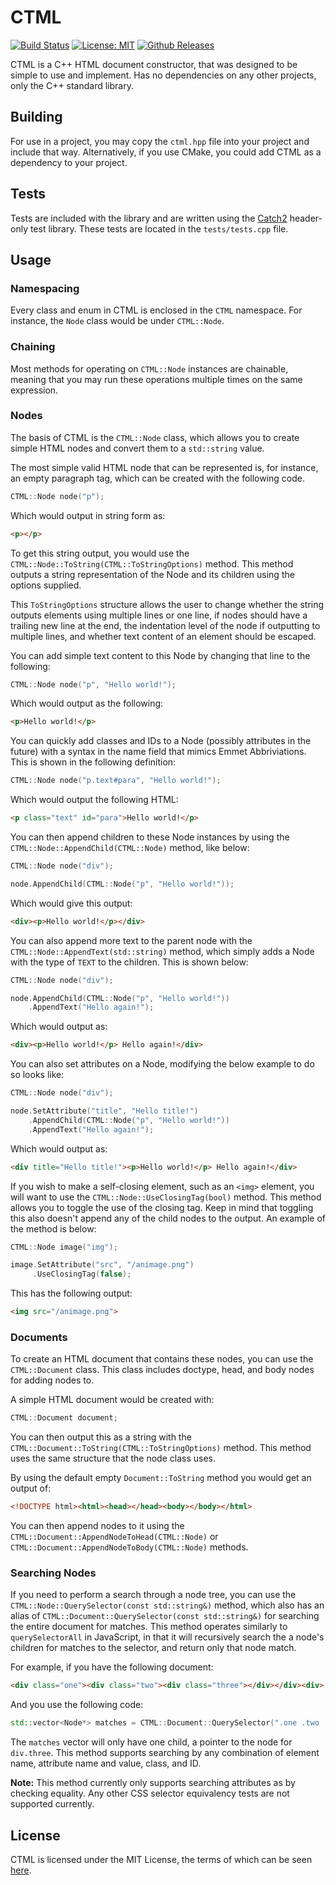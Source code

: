# CTML

[![Build Status](https://travis-ci.com/tinfoilboy/CTML.svg?branch=master)](https://travis-ci.com/tinfoilboy/CTML)
[![License: MIT](https://img.shields.io/badge/License-MIT-yellow.svg)](https://opensource.org/licenses/MIT)
[![Github Releases](https://img.shields.io/github/release/tinfoilboy/CTML.svg)](https://github.com/tinfoilboy/CTML/releases)

CTML is a C++ HTML document constructor, that was designed to be simple to use and implement.
Has no dependencies on any other projects, only the C++ standard library.

## Building

For use in a project, you may copy the `ctml.hpp` file into your project and include that way.
Alternatively, if you use CMake, you could add CTML as a dependency to your project.

## Tests

Tests are included with the library and are written using the [Catch2](https://github.com/catchorg/Catch2) header-only test library.
These tests are located in the `tests/tests.cpp` file.

## Usage

### Namespacing

Every class and enum in CTML is enclosed in the `CTML` namespace.
For instance, the `Node` class would be under `CTML::Node`.

### Chaining

Most methods for operating on `CTML::Node` instances are chainable, meaning that you may run these operations multiple times on the same expression.

### Nodes

The basis of CTML is the `CTML::Node` class, which allows you to create
simple HTML nodes and convert them to a `std::string` value.

The most simple valid HTML node that can be represented is, for instance, an empty paragraph tag, which can be created with the following code.

```cpp
CTML::Node node("p");
```

Which would output in string form as:

```html
<p></p>
```

To get this string output, you would use the `CTML::Node::ToString(CTML::ToStringOptions)` method. This method outputs a string representation of the Node and its children using the options supplied.

This `ToStringOptions` structure allows the user to change whether the string outputs elements using multiple lines or one line, if nodes should have a trailing new line at the end, the indentation level of the node if outputting to multiple lines, and whether text content of an element should be escaped.

You can add simple text content to this Node by changing that line to the following:

```cpp
CTML::Node node("p", "Hello world!");
```

Which would output as the following:

```html
<p>Hello world!</p>
```

You can quickly add classes and IDs to a Node (possibly attributes in the future) with a syntax in the name field that mimics Emmet Abbriviations.
This is shown in the following definition:

```cpp
CTML::Node node("p.text#para", "Hello world!");
```

Which would output the following HTML:

```html
<p class="text" id="para">Hello world!</p>
```

You can then append children to these Node instances by using the `CTML::Node::AppendChild(CTML::Node)` method, like below:

```cpp
CTML::Node node("div");

node.AppendChild(CTML::Node("p", "Hello world!"));
```

Which would give this output:

```html
<div><p>Hello world!</p></div>
```

You can also append more text to the parent node with the `CTML::Node::AppendText(std::string)` method, which simply
adds a Node with the type of `TEXT` to the children.
This is shown below:

```cpp
CTML::Node node("div");

node.AppendChild(CTML::Node("p", "Hello world!"))
    .AppendText("Hello again!");
```

Which would output as:

```html
<div><p>Hello world!</p> Hello again!</div>
```

You can also set attributes on a Node, modifying the below example to do so looks like:

```cpp
CTML::Node node("div");

node.SetAttribute("title", "Hello title!")
    .AppendChild(CTML::Node("p", "Hello world!"))
    .AppendText("Hello again!");
```

Which would output as:

```html
<div title="Hello title!"><p>Hello world!</p> Hello again!</div>
```

If you wish to make a self-closing element, such as an `<img>` element, you will want to use the `CTML::Node::UseClosingTag(bool)` method. This method allows you to toggle the use of the closing tag. Keep in mind that toggling this also doesn't append any of the child nodes to the output. An example of the method is below:

```cpp
CTML::Node image("img");

image.SetAttribute("src", "/animage.png")
     .UseClosingTag(false);
```

This has the following output:

```html
<img src="/animage.png">
```

### Documents

To create an HTML document that contains these nodes, you can use the `CTML::Document` class. This class includes doctype, head, and body nodes for adding nodes to.

A simple HTML document would be created with:

```cpp
CTML::Document document;
```

You can then output this as a string with the `CTML::Document::ToString(CTML::ToStringOptions)` method. This method uses the same structure that the node class uses.

By using the default empty `Document::ToString` method you would get an output of:

```html
<!DOCTYPE html><html><head></head><body></body></html>
```

You can then append nodes to it using the `CTML::Document::AppendNodeToHead(CTML::Node)` or `CTML::Document::AppendNodeToBody(CTML::Node)` methods.

### Searching Nodes

If you need to perform a search through a node tree, you can use the `CTML::Node::QuerySelector(const std::string&)` method, which also has an alias of `CTML::Document::QuerySelector(const std::string&)` for searching the entire document for matches. This method operates similarly to `querySelectorAll` in JavaScript, in that it will recursively search the a node's children for matches to the selector, and return only that node match.

For example, if you have the following document:

```html
<div class="one"><div class="two"><div class="three"></div></div><div>
```

And you use the following code:

```cpp
std::vector<Node*> matches = CTML::Document::QuerySelector(".one .two .three")
```

The `matches` vector will only have one child, a pointer to the node for `div.three`. This method supports searching by any combination of element name, attribute name and value, class, and ID.

**Note:** This method currently only supports searching attributes as by checking equality. Any other CSS selector equivalency tests are not supported currently.

## License

CTML is licensed under the MIT License, the terms of which can be seen [here](https://github.com/tinfoilboy/CTML/blob/master/LICENSE).
